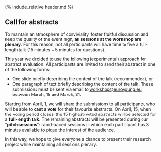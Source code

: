 {% include_relative header.md %}

## Call for abstracts

To maintain an atmosphere of conviviality, foster fruitful discussion and keep the quality of the event high, **all sessions at the workshop are plenary**.
For this reason, not all participants will have time to five a full-length talk (15 minutes + 5 minutes for questions).

This year we decided to use the following (experimental) approach for abstract evaluation.
All participants are invited to send their abstract in one of the following forms:
* One slide briefly describing the content of the talk (recommended), or
* One paragraph of text briefly describing the content of the talk.
These submissions must be sent via email to [workshop@euroyoung.eu](mailto:workshop@euroyoung.eu) between March, 15 and March, 31.

Starting from April, 1, we will share the submissions to all participants, who will be able to **cast a vote** for their favourite abstracts.
On April, 15, when the voting period closes, the 15 highest-voted abstracts will be selected for a **full-length talk**.
The remaining abstracts will be presented during our "**pitch sessions**": rapid-paced sessions in which each participant has 3 minutes available to pique the interest of the audience.

In this way, we hope to give everyone a chance to present their research project while maintaining all sessions plenary.